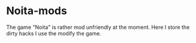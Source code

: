# Noita-mods
The game "Noita" is rather mod unfriendly at the moment. Here I store the dirty hacks I use the modify the game.
